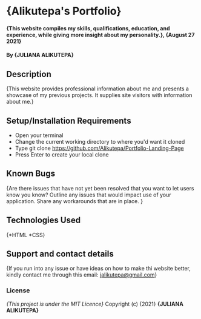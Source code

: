 # {Alikutepa's Portfolio}
#### {This website compiles my skills, qualifications, education, and experience, while giving more insight about my personality.}, {August 27 2021}
#### By **{JULIANA ALIKUTEPA}**
## Description
{This website provides professional information about me and presents a showcase of my previous projects. It supplies site visitors with information about me.}
## Setup/Installation Requirements
* Open your terminal
* Change the current working directory to where you'd want it cloned
* Type git clone https://github.com/Alikutepa/Portfolio-Landing-Page
* Press Enter to create your local clone
## Known Bugs
{Are there issues that have not yet been resolved that you want to let users know you know? Outline any issues that would impact use of your application. Share any workarounds that are in place. }
## Technologies Used
{*HTML *CSS}
## Support and contact details
{If you run into any issue or have ideas on how to make thi website better, kindly contact me through this email: jalikutepa@gmail.com}
### License
*{This project is under the MIT Licence}*
Copyright (c) {2021} **{JULIANA ALIKUTEPA}**